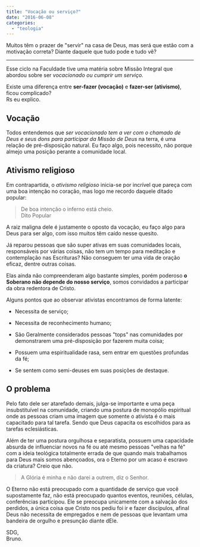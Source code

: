 ```yaml
---
title: "Vocação ou serviço?"
date: "2016-06-08"
categories: 
  - "teologia"
---
```


Muitos têm o prazer de "servir" na casa de Deus, mas será que estão com a motivação correta? Diante daquele que tudo pode e tudo vê?

* * *

Esse ciclo na Faculdade tive uma matéria sobre Missão Integral que abordou sobre ser _vocacionado ou cumprir um serviço._

Existe uma diferença entre **ser-fazer (vocação)** e **fazer-ser (ativismo)**, ficou complicado?  
Rs eu explico.

## Vocação

Todos entendemos que _ser vocacionado tem a ver com o chamado de Deus e seus dons para participar da Missão de Deus_ na terra, é uma relação de pré-disposição natural. Eu faço algo, pois necessito, não porque almejo uma posição perante a comunidade local.

## Ativismo religioso

Em contrapartida, o _ativismo religioso_ inicia-se por incrível que pareça com uma boa intenção no coração, mas logo me recordo daquele ditado popular:

> De boa intenção o inferno está cheio.   
> Dito Popular

A raiz maligna dele é justamente o oposto da vocação, eu faço algo para Deus para ser algo, com isso muitos têm caído nesse quesito.

Já reparou pessoas que são super ativas em suas comunidades locais, responsáveis por várias coisas, não tem um tempo para meditação e contemplação nas Escrituras? Não conseguem ter uma vida de oração eficaz, dentre outras coisas.

Elas ainda não compreenderam algo bastante simples, porém poderoso **o Soberano não depende do nosso serviço**, somos convidados a participar da obra redentora de Cristo.

Alguns pontos que ao observar ativistas encontramos de forma latente:

- Necessita de serviço;

- Necessita de reconhecimento humano;

- São Geralmente considerados pessoas "tops" nas comunidades por demonstrarem uma pré-disposição por fazerem muita coisa;

- Possuem uma espiritualidade rasa, sem entrar em questões profundas da fé;

- Se sentem como semi-deuses em suas posições de destaque.

## O problema

Pelo fato dele ser atarefado demais, julga-se importante e uma peça insubstituível na comunidade, criando uma postura de monopólio espiritual onde as pessoas criam uma imagem que somente o ativista é o mais capacitado para tal tarefa. Sendo que Deus capacita os escolhidos para as tarefas eclesiásticas.

Além de ter uma postura orgulhosa e separatista, possuem uma capacidade absurda de influenciar novos na fé ou até mesmo pessoas "velhas na fé" com a ideia teológica totalmente errada de que quando mais trabalhamos para Deus mais somos abençoados, ora o Eterno por um acaso é escravo da criatura? Creio que não.

> A Glória é minha e não darei a outrem, diz o Senhor.

O Eterno não está preocupado com a quantidade de serviço que você supostamente faz, não está preocupado quantos eventos, reuniões, células, conferências participou. Ele se preocupa unicamente com a salvação dos perdidos, a única coisa que Cristo nos pediu foi ir e fazer discípulos, afinal Deus não necessita de empregados e nem de pessoas que levantam uma bandeira de orgulho e presunção diante dEle.

SDG,  
Bruno.
